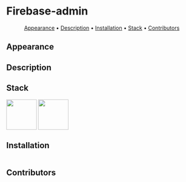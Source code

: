 # Firebase-admin

<p align="center">
    <a href="#appearance">Appearance</a> &bull;
    <a href="#description">Description</a> &bull;
    <a href="#installation">Installation</a> &bull;
    <a href="#stack">Stack</a> &bull;
    <a href="#contributors">Contributors</a>
</p>

## Appearance


<h3 align="center"></h3>

## Description


## Stack
<div>
        <img align=top
            src="https://user-images.githubusercontent.com/64670953/177218388-97d51105-d3d1-4d57-bfe7-8f0159be9b82.svg"
            alt="" width="80" height="80">
        <img align=top
            src="https://user-images.githubusercontent.com/64670953/177218510-1abd1b80-4f8f-4747-bed1-686a615a951a.svg"
            alt="" width="80" height="80">
<div>
  
## Installation
```bash


```
## Contributors
